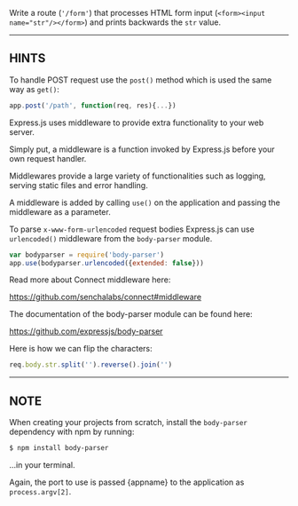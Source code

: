 Write a route (`'/form'`) that processes HTML form input
(`<form><input name="str"/></form>`) and prints backwards the `str` value.

-----------------------------

## HINTS

To handle POST request use the `post()` method which is used the same way as `get()`:

```js
app.post('/path', function(req, res){...})
```

Express.js uses middleware to provide extra functionality to your web server.

Simply put, a middleware is a function invoked by Express.js before your own
request handler.

Middlewares provide a large variety of functionalities such as logging, serving
static files and error handling.

A middleware is added by calling `use()` on the application and passing the
middleware as a parameter.

To parse `x-www-form-urlencoded` request bodies Express.js can use `urlencoded()`
middleware from the `body-parser` module.

```js
var bodyparser = require('body-parser')
app.use(bodyparser.urlencoded({extended: false}))
```

Read more about Connect middleware here:

  https://github.com/senchalabs/connect#middleware

The documentation of the body-parser module can be found here:

  https://github.com/expressjs/body-parser

Here is how we can flip the characters:

```js
req.body.str.split('').reverse().join('')
```

-----------------------------

## NOTE

When creating your projects from scratch, install the `body-parser` dependency
with npm by running:

```sh
$ npm install body-parser
```

…in your terminal.

Again, the port to use is passed {appname} to the application as `process.argv[2]`.
